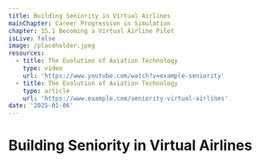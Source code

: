 ```yaml
---
title: Building Seniority in Virtual Airlines
mainChapter: Career Progression in Simulation
chapter: 15.1 Becoming a Virtual Airline Pilot
isLive: false
image: /placeholder.jpeg
resources:
  - title: The Evolution of Aviation Technology
    type: video
    url: 'https://www.youtube.com/watch?v=example-seniority'
  - title: The Evolution of Aviation Technology
    type: article
    url: 'https://www.example.com/seniority-virtual-airlines'
date: '2025-01-06'
---
```


# Building Seniority in Virtual Airlines
